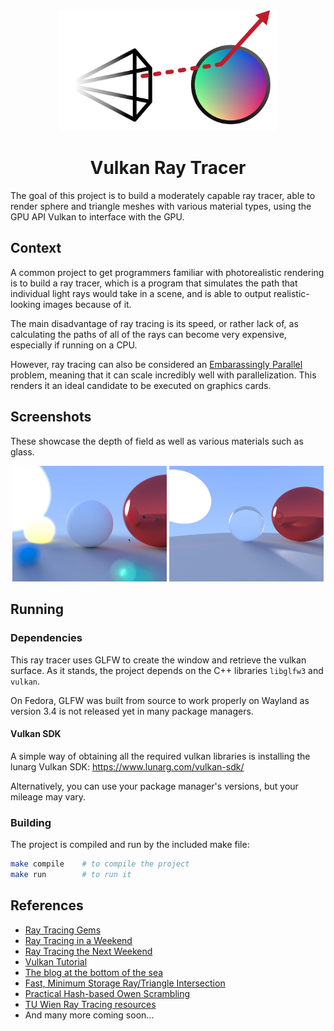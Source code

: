 <div align="center">
    <img src="media/logo.png" width="350px" alt="Project Logo" />
    <h1>Vulkan Ray Tracer</h1>
</div>

The goal of this project is to build a moderately capable ray tracer, able to render sphere and triangle meshes with various material types, using the GPU API Vulkan to interface with the GPU.

## Context

A common project to get programmers familiar with photorealistic rendering is to build
a ray tracer, which is a program that simulates the path that individual light rays would take in a scene, and is able to output realistic-looking images because of it.

The main disadvantage of ray tracing is its speed, or rather lack of, as calculating the paths of all of the rays can become very expensive, especially if running on a CPU.

However, ray tracing can also be considered an [Embarassingly Parallel](https://en.wikipedia.org/wiki/Embarrassingly_parallel) problem, meaning that it can scale incredibly well with parallelization. This renders it an ideal candidate to be executed on graphics cards.

## Screenshots
These showcase the depth of field as well as various materials such as glass.

<div align="middle" float="left">
    <img src="media/screenshot1.png" width="49%" alt="Project Logo" />
    <img src="media/screenshot2.png" width="49%" alt="Project Logo" />
</div>


## Running

### Dependencies
This ray tracer uses GLFW to create the window and retrieve the vulkan surface.
As it stands, the project depends on the C++ libraries `libglfw3` and `vulkan`.

On Fedora, GLFW was built from source to work properly on Wayland as version 3.4 is not released yet in many package managers.

#### Vulkan SDK
A simple way of obtaining all the required vulkan libraries is installing the lunarg Vulkan SDK: https://www.lunarg.com/vulkan-sdk/

Alternatively, you can use your package manager's versions, but your mileage may vary.

### Building
The project is compiled and run by the included make file:

```bash
make compile    # to compile the project
make run        # to run it
```
## References
- [Ray Tracing Gems](https://www.realtimerendering.com/raytracinggems/rtg/index.html)
- [Ray Tracing in a Weekend](https://raytracing.github.io/books/RayTracingInOneWeekend.html)
- [Ray Tracing the Next Weekend](https://raytracing.github.io/books/RayTracingTheNextWeek.html)
- [Vulkan Tutorial](https://vulkan-tutorial.com/)
- [The blog at the bottom of the sea](https://blog.demofox.org/2020/05/16/using-blue-noise-for-raytraced-soft-shadows/)
- [Fast, Minimum Storage Ray/Triangle Intersection](https://www.graphics.cornell.edu/pubs/1997/MT97.pdf)
- [Practical Hash-based Owen Scrambling](https://jcgt.org/published/0009/04/01/)
- [TU Wien Ray Tracing resources](https://www.iue.tuwien.ac.at/phd/ertl/node4.html)
- And many more coming soon...